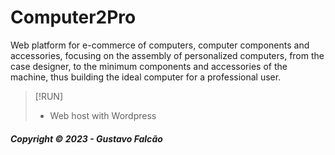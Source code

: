# Computer2Pro

Web platform for e-commerce of computers, computer components and accessories, focusing on the assembly of personalized computers, from the case designer, to the minimum components and accessories of the machine, thus building the ideal computer for a professional user.

 <!--
## Screen Shots
![nodedo](./00.png)
-->

> [!RUN]
>  - Web host with Wordpress


##### Copyright © 2023 - Gustavo Falcão
